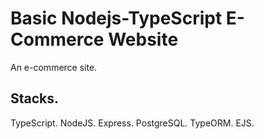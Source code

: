 # Basic Nodejs-TypeScript E-Commerce Website


An e-commerce site.
## Stacks.
 TypeScript.
 NodeJS.
 Express.
 PostgreSQL.
 TypeORM.
 EJS.




